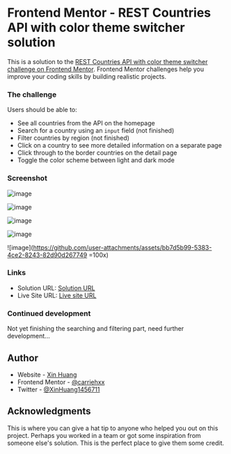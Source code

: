 # Frontend Mentor - REST Countries API with color theme switcher solution

This is a solution to the [REST Countries API with color theme switcher challenge on Frontend Mentor](https://www.frontendmentor.io/challenges/rest-countries-api-with-color-theme-switcher-5cacc469fec04111f7b848ca). Frontend Mentor challenges help you improve your coding skills by building realistic projects. 

### The challenge

Users should be able to:

- See all countries from the API on the homepage
- Search for a country using an `input` field (not finished)
- Filter countries by region (not finished)
- Click on a country to see more detailed information on a separate page
- Click through to the border countries on the detail page
- Toggle the color scheme between light and dark mode

### Screenshot

![image](https://github.com/user-attachments/assets/205cd4c6-0ec5-4cad-820a-327a3bd42191)

![image](https://github.com/user-attachments/assets/9df0a13c-ec78-4231-a697-141107448dea)

![image](https://github.com/user-attachments/assets/1dc96255-ed45-430f-8205-97a0bb4b4972)

![image](https://github.com/user-attachments/assets/c063147e-d7d3-4fbb-8115-ee8b34ab4cda)

![image](https://github.com/user-attachments/assets/bb7d5b99-5383-4ce2-8243-82d90d267749 =100x)


### Links

- Solution URL: [Solution URL](https://github.com/carriehxx/REST-Countries-API-with-color-theme-switcher.git)
- Live Site URL: [Live site URL](http://127.0.0.1:5500/rest-countries-api-with-color-theme-switcher-master/index.html)



### Continued development

Not yet finishing the searching and filtering part, need further development...

## Author

- Website - [Xin Huang](#)
- Frontend Mentor - [@carriehxx](https://www.frontendmentor.io/profile/carriehxx)
- Twitter - [@XinHuang1456711](https://www.twitter.com/XinHuang1456711)

## Acknowledgments

This is where you can give a hat tip to anyone who helped you out on this project. Perhaps you worked in a team or got some inspiration from someone else's solution. This is the perfect place to give them some credit.

